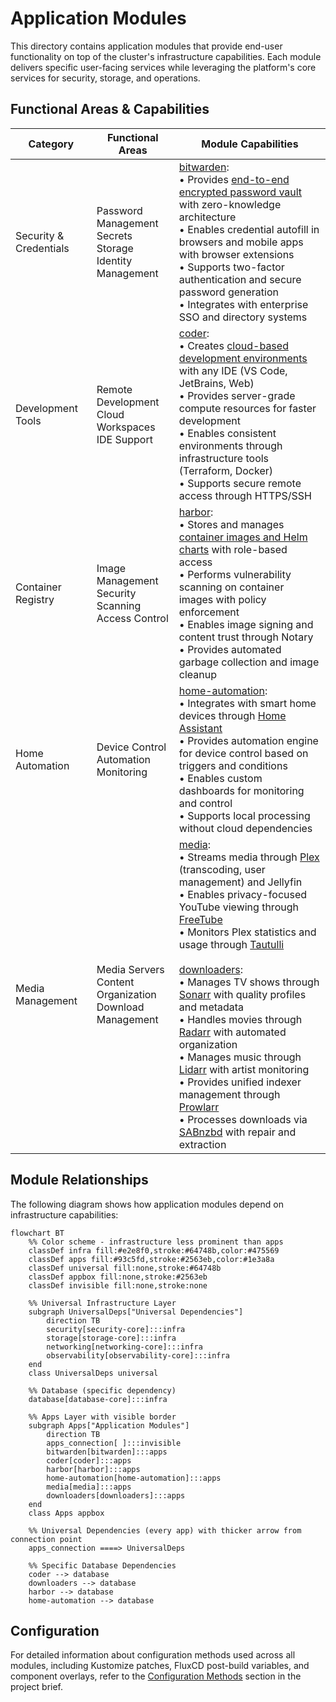 # Application Modules

This directory contains application modules that provide end-user functionality on top of the cluster's infrastructure capabilities. Each module delivers specific user-facing services while leveraging the platform's core services for security, storage, and operations.

## Functional Areas & Capabilities

| Category | Functional Areas | Module Capabilities |
|----------|-----------------|-------------------|
| Security & Credentials | Password Management<br/>Secrets Storage<br/>Identity Management | [bitwarden](./subsystems/bitwarden):<br/>• Provides <a href="https://bitwarden.com/help/password-manager-overview/" target="_blank">end-to-end encrypted password vault</a> with zero-knowledge architecture<br/>• Enables credential autofill in browsers and mobile apps with browser extensions<br/>• Supports two-factor authentication and secure password generation<br/>• Integrates with enterprise SSO and directory systems |
| Development Tools | Remote Development<br/>Cloud Workspaces<br/>IDE Support | [coder](./subsystems/coder):<br/>• Creates <a href="https://coder.com/docs/about" target="_blank">cloud-based development environments</a> with any IDE (VS Code, JetBrains, Web)<br/>• Provides server-grade compute resources for faster development<br/>• Enables consistent environments through infrastructure tools (Terraform, Docker)<br/>• Supports secure remote access through HTTPS/SSH |
| Container Registry | Image Management<br/>Security Scanning<br/>Access Control | [harbor](./subsystems/harbor):<br/>• Stores and manages <a href="https://github.com/goharbor/harbor/blob/main/README.md" target="_blank">container images and Helm charts</a> with role-based access<br/>• Performs vulnerability scanning on container images with policy enforcement<br/>• Enables image signing and content trust through Notary<br/>• Provides automated garbage collection and image cleanup |
| Home Automation | Device Control<br/>Automation<br/>Monitoring | [home-automation](./subsystems/home-automation):<br/>• Integrates with smart home devices through <a href="https://www.home-assistant.io/" target="_blank">Home Assistant</a><br/>• Provides automation engine for device control based on triggers and conditions<br/>• Enables custom dashboards for monitoring and control<br/>• Supports local processing without cloud dependencies |
| Media Management | Media Servers<br/>Content Organization<br/>Download Management | [media](./subsystems/media):<br/>• Streams media through <a href="https://www.plex.tv/" target="_blank">Plex</a> (transcoding, user management) and Jellyfin<br/>• Enables privacy-focused YouTube viewing through <a href="https://freetubeapp.io/" target="_blank">FreeTube</a><br/>• Monitors Plex statistics and usage through <a href="https://tautulli.com/" target="_blank">Tautulli</a><br/><br/>[downloaders](./subsystems/downloaders):<br/>• Manages TV shows through <a href="https://github.com/Sonarr/Sonarr/blob/v5-develop/README.md" target="_blank">Sonarr</a> with quality profiles and metadata<br/>• Handles movies through <a href="https://github.com/Radarr/Radarr/blob/develop/README.md" target="_blank">Radarr</a> with automated organization<br/>• Manages music through <a href="https://github.com/Lidarr/Lidarr/blob/develop/README.md" target="_blank">Lidarr</a> with artist monitoring<br/>• Provides unified indexer management through <a href="https://github.com/Prowlarr/Prowlarr/blob/develop/README.md" target="_blank">Prowlarr</a><br/>• Processes downloads via <a href="https://sabnzbd.org/wiki/" target="_blank">SABnzbd</a> with repair and extraction |

## Module Relationships

The following diagram shows how application modules depend on infrastructure capabilities:

```mermaid
flowchart BT
    %% Color scheme - infrastructure less prominent than apps
    classDef infra fill:#e2e8f0,stroke:#64748b,color:#475569
    classDef apps fill:#93c5fd,stroke:#2563eb,color:#1e3a8a
    classDef universal fill:none,stroke:#64748b
    classDef appbox fill:none,stroke:#2563eb
    classDef invisible fill:none,stroke:none

    %% Universal Infrastructure Layer
    subgraph UniversalDeps["Universal Dependencies"]
        direction TB
        security[security-core]:::infra
        storage[storage-core]:::infra
        networking[networking-core]:::infra
        observability[observability-core]:::infra
    end
    class UniversalDeps universal

    %% Database (specific dependency)
    database[database-core]:::infra

    %% Apps Layer with visible border
    subgraph Apps["Application Modules"]
        direction TB
        apps_connection[ ]:::invisible
        bitwarden[bitwarden]:::apps
        coder[coder]:::apps
        harbor[harbor]:::apps
        home-automation[home-automation]:::apps
        media[media]:::apps
        downloaders[downloaders]:::apps
    end
    class Apps appbox

    %% Universal Dependencies (every app) with thicker arrow from connection point
    apps_connection ====> UniversalDeps

    %% Specific Database Dependencies
    coder --> database
    downloaders --> database
    harbor --> database
    home-automation --> database
```

## Configuration

For detailed information about configuration methods used across all modules, including Kustomize patches, FluxCD post-build variables, and component overlays, refer to the [Configuration Methods](../projectBrief.md#configuration-methods) section in the project brief.
